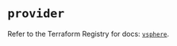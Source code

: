# `provider`

Refer to the Terraform Registry for docs: [`vsphere`](https://registry.terraform.io/providers/hashicorp/vsphere/2.11.0/docs).
